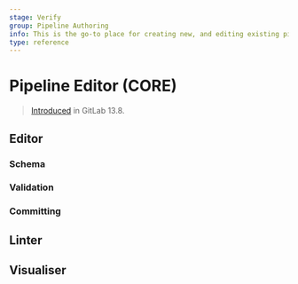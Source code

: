 ```yaml
---
stage: Verify
group: Pipeline Authoring
info: This is the go-to place for creating new, and editing existing pipeline configs.
type: reference
---
```

<!-- 
TODO: 
 - [ ] Fill out the description / intro
 - [ ] Fill out the use cases
 - [ ] Reword features as "tasks"
 - [ ] Get some screenshots
 - [ ] Move the linter and visualiser to their own pages
-->

# Pipeline Editor **(CORE)**

> [Introduced](https://gitlab.com/gitlab-org/gitlab/-/issues/263147) in GitLab 13.8.

<!-- DESCRIPTION -->

## Editor

### Schema

### Validation

### Committing

## Linter
<!-- TODO: This should be a seperate page -->

## Visualiser
<!-- TODO: This should be a seperate page -->


<!-- 

# Feature or Use Case Name **[TIER]** (1)
If you are writing about a use case, start with a verb,
for example, "Configure", "Implement", + the goal/scenario

For pages on newly-introduced features, add the following line.
If only some aspects of the feature have been introduced, specify which parts of the feature.
> [Introduced](link_to_issue_or_mr) in GitLab (Tier) X.Y (2).

## Use cases

Describe common use cases, typically in bulleted form. Include real-life examples
for each.

If the page itself is dedicated to a use case, this section usually includes more
specific scenarios for use (for example, variations on the main use case), but if
that's not applicable, you can omit this section.

Examples of use cases on feature pages:

- CE and EE: [Issues](../../user/project/issues/index.md#use-cases)
- CE and EE: [Merge Requests](../../user/project/merge_requests/index.md)
- EE-only: [Geo](../../administration/geo/index.md)
- EE-only: [Jenkins integration](../../integration/jenkins.md)

## Prerequisites

State any prerequisites for using the feature. These might include:

- Technical prereqs (for example, an account on a third-party service, an amount
  of storage space, or prior configuration of another feature)
- Prerequisite knowledge (for example, familiarity with certain GitLab features
  or other products and technologies).

Link each one to an appropriate place for more information.

## Tasks

Each topic should help users accomplish a specific task.

The heading should:

- Describe the task and start with a verb. For example, `Create a package` or
  `Configure a pipeline`.
- Be short and descriptive (up to ~50 chars).
- Start from an `h2` (`##`), then go over `h3`, `h4`, `h5`, and `h6` as needed.
  Never skip a hierarchy level (like `h2` > `h4`). It breaks the table of
  contents and can affect the breadcrumbs.

Bigger tasks can have subsections that explain specific phases of the process.

Include example code or configurations when needed. Use Markdown to wrap code
blocks with [syntax highlighting](../../user/markdown.md#colored-code-and-syntax-highlighting).

Example topic:

## Create a teddy bear

Create a teddy bear when you need something to hug. (Include the reason why you
might do the task.)

To create a teddy bear:

1. Go to **Settings > CI/CD**.
1. Expand **This** and click **This**.
1. Do another step.

The teddy bear is now in the kitchen, in the cupboard above the sink. _(This is the result.)_

You can retrieve the teddy bear and put it on the couch with the other animals. _(These are next steps.)_

Screenshots are not necessary. They are difficult to keep up-to-date and can
clutter the page.

## Troubleshooting

Include any troubleshooting steps that you can foresee. If you know beforehand
what issues one might have when setting this up, or when something is changed,
or on upgrading, it's important to describe those, too. Think of things that may
go wrong and include them here. This is important to minimize requests for
Support, and to avoid documentation comments with questions that you know
someone might ask.

Each scenario can be a third-level heading, for example, `### Getting error message X`.
If you have none to add when creating a doc, leave this section in place but
commented out to help encourage others to add to it in the future.

---

Notes:

- (1): Apply the [tier badges](styleguide/index.md#product-badges) accordingly.
- (2): Apply the correct format for the
       [GitLab version that introduces the feature](styleguide/index.md#gitlab-versions-and-tiers).

-->
